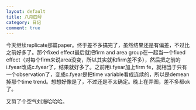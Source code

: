 ```yaml
---
layout: default
title: 八月四号
category: 日记
comment: true
---
```


今天继续replicate那篇paper。终于差不多搞完了，虽然结果还是有偏差，不过比之前好多了。那个fixed effect最后就把firm and area group在一起当一个fixed effect（对每个firm来说area没变，所以其实就和firm差不多），然后把之前的i.fyear改成c.fyear了，结果就好多了。之前用i.fyear加上firm fe，就相当于只有一个observation了，变成c.fyear是把time variable看成连续的，所以是demean掉那个time trend。想想好像是了，不过还是不太确定。晚上在弄图，差不多都ok了。

又剪了个空气刘海哈哈哈。